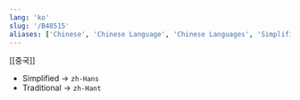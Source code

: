 ```yaml
---
lang: 'ko'
slug: '/B48515'
aliases: ['Chinese', 'Chinese Language', 'Chinese Languages', 'Simplified Chinese', 'Traditional Chinese']
---
```


[[중국]]

- Simplified → `zh-Hans`
- Traditional → `zh-Hant`

